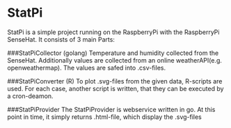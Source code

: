 # StatPi
StatPi is a simple project running on the RaspberryPi with the RaspberryPi SenseHat. It consists of 3 main Parts:

###StatPiCollector (golang)
Temperature and humidity collected from the SenseHat. Additionally values are collected from an online weatherAPI(e.g. openweathermap).
The values are safed into .csv-files.

###StatPiConverter (R)
To plot .svg-files from the given data, R-scripts are used. For each case, another script is written, that they can be executed by a cron-deamon.

###StatPiProvider
The StatPiProvider is webservice written in go. At this point in time, it simply returns .html-file, which display the .svg-files
